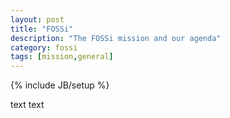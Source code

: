 ```yaml
---
layout: post
title: "FOSSi"
description: "The FOSSi mission and our agenda"
category: fossi
tags: [mission,general]
---
```

{% include JB/setup %}

text text